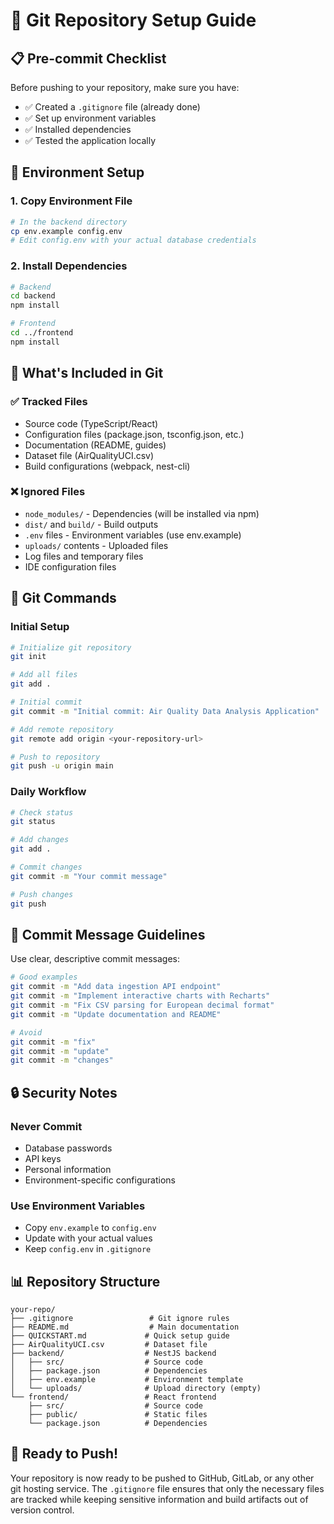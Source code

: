 # 🚀 Git Repository Setup Guide

## 📋 Pre-commit Checklist

Before pushing to your repository, make sure you have:

- ✅ Created a `.gitignore` file (already done)
- ✅ Set up environment variables
- ✅ Installed dependencies
- ✅ Tested the application locally

## 🔧 Environment Setup

### 1. Copy Environment File
```bash
# In the backend directory
cp env.example config.env
# Edit config.env with your actual database credentials
```

### 2. Install Dependencies
```bash
# Backend
cd backend
npm install

# Frontend
cd ../frontend
npm install
```

## 📁 What's Included in Git

### ✅ Tracked Files
- Source code (TypeScript/React)
- Configuration files (package.json, tsconfig.json, etc.)
- Documentation (README, guides)
- Dataset file (AirQualityUCI.csv)
- Build configurations (webpack, nest-cli)

### ❌ Ignored Files
- `node_modules/` - Dependencies (will be installed via npm)
- `dist/` and `build/` - Build outputs
- `.env` files - Environment variables (use env.example)
- `uploads/` contents - Uploaded files
- Log files and temporary files
- IDE configuration files

## 🚀 Git Commands

### Initial Setup
```bash
# Initialize git repository
git init

# Add all files
git add .

# Initial commit
git commit -m "Initial commit: Air Quality Data Analysis Application"

# Add remote repository
git remote add origin <your-repository-url>

# Push to repository
git push -u origin main
```

### Daily Workflow
```bash
# Check status
git status

# Add changes
git add .

# Commit changes
git commit -m "Your commit message"

# Push changes
git push
```

## 📝 Commit Message Guidelines

Use clear, descriptive commit messages:

```bash
# Good examples
git commit -m "Add data ingestion API endpoint"
git commit -m "Implement interactive charts with Recharts"
git commit -m "Fix CSV parsing for European decimal format"
git commit -m "Update documentation and README"

# Avoid
git commit -m "fix"
git commit -m "update"
git commit -m "changes"
```

## 🔒 Security Notes

### Never Commit
- Database passwords
- API keys
- Personal information
- Environment-specific configurations

### Use Environment Variables
- Copy `env.example` to `config.env`
- Update with your actual values
- Keep `config.env` in `.gitignore`

## 📊 Repository Structure

```
your-repo/
├── .gitignore                 # Git ignore rules
├── README.md                  # Main documentation
├── QUICKSTART.md             # Quick setup guide
├── AirQualityUCI.csv         # Dataset file
├── backend/                  # NestJS backend
│   ├── src/                  # Source code
│   ├── package.json          # Dependencies
│   ├── env.example           # Environment template
│   └── uploads/              # Upload directory (empty)
└── frontend/                 # React frontend
    ├── src/                  # Source code
    ├── public/               # Static files
    └── package.json          # Dependencies
```

## 🎯 Ready to Push!

Your repository is now ready to be pushed to GitHub, GitLab, or any other git hosting service. The `.gitignore` file ensures that only the necessary files are tracked while keeping sensitive information and build artifacts out of version control.
